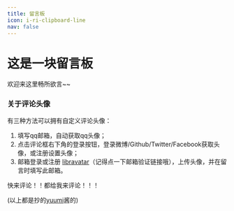 ```yaml
---
title: 留言板
icon: i-ri-clipboard-line
nav: false
---
```


# 这是一块留言板

欢迎来这里畅所欲言~~

### 关于评论头像

有三种方法可以拥有自定义评论头像：

1. 填写qq邮箱，自动获取qq头像；
2. 点击评论框右下角的登录按钮，登录微博/Github/Twitter/Facebook获取头像，或注册设置头像；
3. 邮箱登录或注册 [libravatar](https://www.libravatar.org/)（记得点一下邮箱验证链接哦），上传头像，并在留言时填写此邮箱。

快来评论！！都给我来评论！！！

(以上都是抄的[yuumi](https://www.yuumi.link/)酱的)